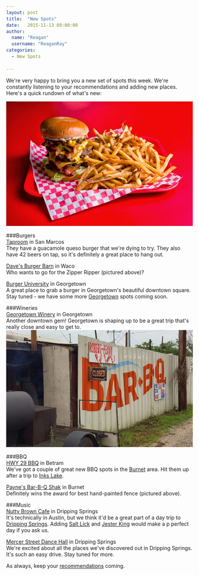 ```yaml
---
layout: post
title:  "New Spots"
date:   2015-11-13 09:00:00
author:
  name: "Reagan"
  username: "ReaganRay"
categories:
  - New Spots

---
```


We're very happy to bring you a new set of spots this week. We're constantly listening to your recommendations and adding new places. Here's a quick rundown of what's new:

![The Zipper Ripper](/assets/img/zipperripper.jpg)

###Burgers
<br />
[Taproom](https://godaytrip.com/spots/taproom) in San Marcos<br />
They have a guacamole queso burger that we're dying to try. They also have 42 beers on tap, so it's definitely a great place to hang out.

[Dave's Burger Barn](https://godaytrip.com/spots/dave-s-burger-barn) in Waco<br />
Who wants to go for the Zipper Ripper (pictured above)?

[Burger University](https://godaytrip.com/spots/burger-university) in Georgetown<br />
A great place to grab a burger in Georgetown's beautiful downtown square. Stay tuned - we have some more [Georgetown](https://godaytrip.com/towns/georgetown) spots coming soon.

###Wineries
<br />
[Georgetown Winery](https://godaytrip.com/spots/georgetown-winery) in Georgetown<br />
Another downtown gem! Georgetown is shaping up to be a great trip that's really close and easy to get to.
<br />
![Payne's](/assets/img/paynes.jpg)

###BBQ
<br />
[HWY 29 BBQ](https://godaytrip.com/spots/hwy-29-bbq) in Betram<br />
We've got a couple of great new BBQ spots in the [Burnet](https://godaytrip.com/towns/burnet) area. Hit them up after a trip to [Inks Lake](https://godaytrip.com/spots/inks-lake-state-park).

[Payne's Bar-B-Q Shak](https://godaytrip.com/spots/payne-s-bar-b-q-shak) in Burnet<br />
Definitely wins the award for best hand-painted fence (pictured above).

###Music
<br />
[Nutty Brown Cafe](https://godaytrip.com/spots/nutty-brown-cafe-ampitheater) in Dripping Springs<br />
It's technically in Austin, but we think it'd be a great part of a day trip to [Dripping Springs](https://godaytrip.com/towns/dripping-springs). Adding [Salt Lick](https://godaytrip.com/spots/the-salt-lick) and [Jester King](https://godaytrip.com/spots/jester-king-brewery) would make a p perfect day if you ask us.

[Mercer Street Dance Hall](https://godaytrip.com/spots/mercer-street-dance-hall) in Dripping Springs<br />
We're excited about all the places we've discovered out in Dripping Springs. It's such an easy drive. Stay tuned for more.

As always, keep your [recommendations](https://docs.google.com/forms/d/1p1ZOjZuxCkEjNFhlymLtkas4x_Nms1sCQnaRSrzPKAM/viewform?c=0&w=1) coming.
